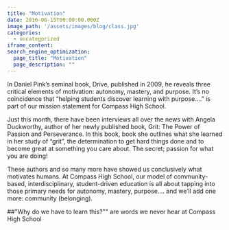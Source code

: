 ```yaml
---
title: "Motivation"
date: 2016-06-15T00:00:00.000Z
image_path: '/assets/images/blog/class.jpg'
categories:
  - uncategorized
iframe_content:
search_engine_optimization:
  page_title: "Motivation"
  page_description: ""
---
```

In Daniel Pink’s seminal book, Drive, published in 2009, he reveals three critical elements of motivation: autonomy, mastery, and purpose.  It’s no coincidence that “helping students discover learning with purpose….” is part of our mission statement for Compass High School.

Just this month, there have been interviews all over the news with Angela Duckworthy, author of her newly published book, Grit: The Power of Passion and Perseverance.  In this book, book she outlines what she learned in her study of “grit”, the determination to get hard things done and to become great at something you care about. The secret; passion for what you are doing!

These authors and so many more have showed us conclusively what motivates humans. At Compass High School, our model of community-based, interdisciplinary, student-driven education is all about tapping into those primary needs for autonomy, mastery, purpose…. and we’ll add one more: community (belonging).  

##"Why do we have to learn this?"" are words we never hear at Compass High School
